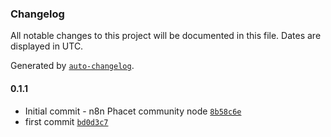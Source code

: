 ### Changelog

All notable changes to this project will be documented in this file. Dates are displayed in UTC.

Generated by [`auto-changelog`](https://github.com/CookPete/auto-changelog).

#### 0.1.1

- Initial commit - n8n Phacet community node [`8b58c6e`](https://github.com/spx-software/n8n-phacet-official/commit/8b58c6edaa13e7d4765940ee936af2bed0be76db)
- first commit [`bd0d3c7`](https://github.com/spx-software/n8n-phacet-official/commit/bd0d3c785073af29bebe0ce5904289f404a809b4)
